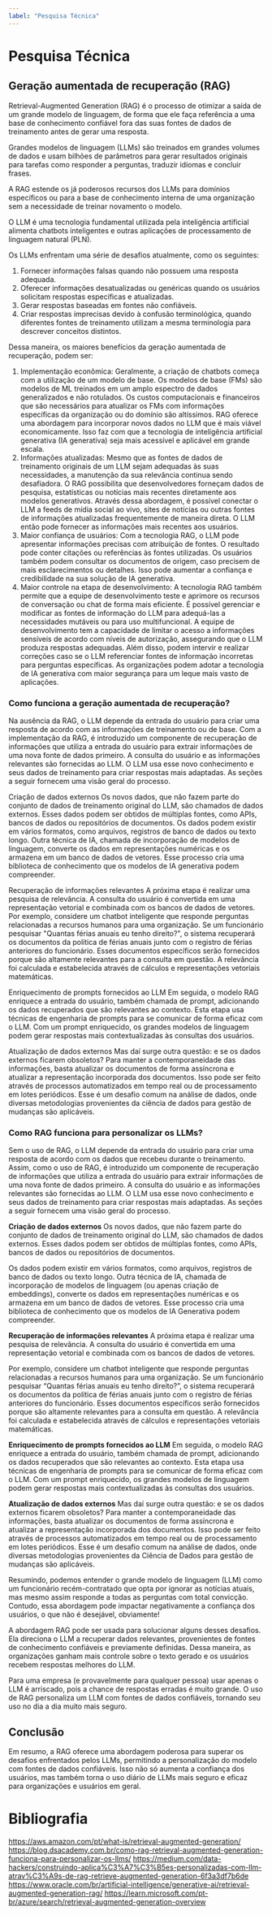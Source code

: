 ```yaml
---
label: "Pesquisa Técnica"
---
```


# Pesquisa Técnica

## Geração aumentada de recuperação (RAG)
Retrieval-Augmented Generation (RAG) é o processo de otimizar a saída de um grande modelo de linguagem, de forma que ele faça referência a uma base de conhecimento confiável fora das suas fontes de dados de treinamento antes de gerar uma resposta. 

Grandes modelos de linguagem (LLMs) são treinados em grandes volumes de dados e usam bilhões de parâmetros para gerar resultados originais para tarefas como responder a perguntas, traduzir idiomas e concluir frases.

A RAG estende os já poderosos recursos dos LLMs para domínios específicos ou para a base de conhecimento interna de uma organização sem a necessidade de treinar novamento o modelo. 

O LLM é uma tecnologia fundamental utilizada pela inteligência artificial alimenta chatbots inteligentes e outras aplicações de processamento de linguagem natural (PLN). 

Os LLMs enfrentam uma série de desafios atualmente, como os seguintes:

1. Fornecer informações falsas quando não possuem uma resposta adequada.
2. Oferecer informações desatualizadas ou genéricas quando os usuários solicitam respostas específicas e atualizadas.
3. Gerar respostas baseadas em fontes não confiáveis.
4. Criar respostas imprecisas devido à confusão terminológica, quando diferentes fontes de treinamento utilizam a mesma terminologia para descrever conceitos distintos.

Dessa maneira, os maiores benefícios da geração aumentada de recuperação, podem ser:

1. Implementação econômica: Geralmente, a criação de chatbots começa com a utilização de um modelo de base. Os modelos de base (FMs) são modelos de ML treinados em um amplo espectro de dados generalizados e não rotulados. Os custos computacionais e financeiros que são necessários para atualizar os FMs com informações específicas da organização ou do domínio são altíssimos. RAG oferece uma abordagem para incorporar novos dados no LLM que é mais viável economicamente. Isso faz com que a tecnologia de inteligência artificial generativa (IA generativa) seja mais acessível e aplicável em grande escala.
2. Informações atualizadas: Mesmo que as fontes de dados de treinamento originais de um LLM sejam adequadas às suas necessidades, a manutenção da sua relevância continua sendo desafiadora. O RAG possibilita que desenvolvedores forneçam dados de pesquisa, estatísticas ou notícias mais recentes diretamente aos modelos generativos. Através dessa abordagem, é possível conectar o LLM a feeds de mídia social ao vivo, sites de notícias ou outras fontes de informações atualizadas frequentemente de maneira direta. O LLM então pode fornecer as informações mais recentes aos usuários.
3. Maior confiança de usuários: Com a tecnologia RAG, o LLM pode apresentar informações precisas com atribuição de fontes. O resultado pode conter citações ou referências às fontes utilizadas. Os usuários também podem consultar os documentos de origem, caso precisem de mais esclarecimentos ou detalhes. Isso pode aumentar a confiança e credibilidade na sua solução de IA generativa.
4. Maior controle na etapa de desenvolvimento: A tecnologia RAG também permite que a equipe de desenvolvimento teste e aprimore os recursos de conversação ou chat de forma mais eficiente. É possível gerenciar e modificar as fontes de informação do LLM para adequá-las a necessidades mutáveis ou para uso multifuncional. A equipe de desenvolvimento tem a capacidade de limitar o acesso a informações sensíveis de acordo com níveis de autorização, assegurando que o LLM produza respostas adequadas. Além disso, podem intervir e realizar correções caso se o LLM referenciar fontes de informação incorretas para perguntas específicas. As organizações podem adotar a tecnologia de IA generativa com maior segurança para um leque mais vasto de aplicações.

### Como funciona a geração aumentada de recuperação?
Na ausência da RAG, o LLM depende da entrada do usuário para criar uma resposta de acordo com as informações de treinamento ou de base. Com a implementação da RAG, é introduzido um componente de recuperação de informações que utiliza a entrada do usuário para extrair informações de uma nova fonte de dados primeiro. A consulta do usuário e as informações relevantes são fornecidas ao LLM. O LLM usa esse novo conhecimento e seus dados de treinamento para criar respostas mais adaptadas. As seções a seguir fornecem uma visão geral do processo.

Criação de dados externos
Os novos dados, que não fazem parte do conjunto de dados de treinamento original do LLM, são chamados de dados externos. Esses dados podem ser obtidos de múltiplas fontes, como APIs, bancos de dados ou repositórios de documentos. Os dados podem existir em vários formatos, como arquivos, registros de banco de dados ou texto longo. Outra técnica de IA, chamada de incorporação de modelos de linguagem, converte os dados em representações numéricas e os armazena em um banco de dados de vetores. Esse processo cria uma biblioteca de conhecimento que os modelos de IA generativa podem compreender.

Recuperação de informações relevantes
A próxima etapa é realizar uma pesquisa de relevância. A consulta do usuário é convertida em uma representação vetorial e combinada com os bancos de dados de vetores. Por exemplo, considere um chatbot inteligente que responde perguntas relacionadas a recursos humanos para uma organização. Se um funcionário pesquisar "Quantas férias anuais eu tenho direito?", o sistema recuperará os documentos da política de férias anuais junto com o registro de férias anteriores do funcionário. Esses documentos específicos serão fornecidos porque são altamente relevantes para a consulta em questão. A relevância foi calculada e estabelecida através de cálculos e representações vetoriais matemáticas.

Enriquecimento de prompts fornecidos ao LLM
Em seguida, o modelo RAG enriquece a entrada do usuário, também chamada de prompt, adicionando os dados recuperados que são relevantes ao contexto. Esta etapa usa técnicas de engenharia de prompts para se comunicar de forma eficaz com o LLM. Com um prompt enriquecido, os grandes modelos de linguagem podem gerar respostas mais contextualizadas às consultas dos usuários.

Atualização de dados externos
Mas daí surge outra questão: e se os dados externos ficarem obsoletos? Para manter a contemporaneidade das informações, basta atualizar os documentos de forma assíncrona e atualizar a representação incorporada dos documentos. Isso pode ser feito através de processos automatizados em tempo real ou de processamento em lotes periódicos. Esse é um desafio comum na análise de dados, onde diversas metodologias provenientes da ciência de dados para gestão de mudanças são aplicáveis.

### Como RAG funciona para personalizar os LLMs?
Sem o uso de RAG, o LLM depende da entrada do usuário para criar uma resposta de acordo com os dados que recebeu durante o treinamento. Assim, como o uso de RAG, é introduzido um componente de recuperação de informações que utiliza a entrada do usuário para extrair informações de uma nova fonte de dados primeiro. A consulta do usuário e as informações relevantes são fornecidas ao LLM. O LLM usa esse novo conhecimento e seus dados de treinamento para criar respostas mais adaptadas. As seções a seguir fornecem uma visão geral do processo.

**Criação de dados externos**
Os novos  dados, que não fazem parte do conjunto de dados de treinamento original do LLM, são chamados de dados externos. Esses dados podem ser obtidos de múltiplas fontes, como APIs, bancos de dados ou repositórios de documentos.

Os dados podem existir em vários formatos, como arquivos, registros de banco de dados ou texto longo. Outra técnica de IA, chamada de incorporação de modelos de linguagem (ou apenas criação de embeddings), converte os dados em representações numéricas e os armazena em um banco de dados de vetores. Esse processo cria uma biblioteca de conhecimento que os modelos de IA Generativa podem compreender.

**Recuperação de informações relevantes**
A próxima etapa é realizar uma pesquisa de relevância. A consulta do usuário é convertida em uma representação vetorial e combinada com os bancos de dados de vetores.

Por exemplo, considere um chatbot inteligente que responde perguntas relacionadas a recursos humanos para uma organização. Se um funcionário pesquisar “Quantas férias anuais eu tenho direito?”, o sistema recuperará os documentos da política de férias anuais junto com o registro de férias anteriores do funcionário. Esses documentos específicos serão fornecidos porque são altamente relevantes para a consulta em questão. A relevância foi calculada e estabelecida através de cálculos e representações vetoriais matemáticas.

**Enriquecimento de prompts fornecidos ao LLM**
Em seguida, o modelo RAG enriquece a entrada do usuário, também chamada de prompt, adicionando os dados recuperados que são relevantes ao contexto. Esta etapa usa técnicas de engenharia de prompts para se comunicar de forma eficaz com o LLM. Com um prompt enriquecido, os grandes modelos de linguagem podem gerar respostas mais contextualizadas às consultas dos usuários. 

**Atualização de dados externos**
Mas daí surge outra questão: e se os dados externos ficarem obsoletos? Para manter a contemporaneidade das informações, basta atualizar os documentos de forma assíncrona e atualizar a representação incorporada dos documentos. Isso pode ser feito através de processos automatizados em tempo real ou de processamento em lotes periódicos. Esse é um desafio comum na análise de dados, onde diversas metodologias provenientes da Ciência de Dados para gestão de mudanças são aplicáveis.

Resumindo, podemos entender o grande modelo de linguagem (LLM) como um funcionário recém-contratado que opta por ignorar as notícias atuais, mas mesmo assim responde a todas as perguntas com total convicção. Contudo, essa abordagem pode impactar negativamente a confiança dos usuários, o que não é desejável, obviamente!

A abordagem RAG pode ser usada para solucionar alguns desses desafios. Ela direciona o LLM a recuperar dados relevantes, provenientes de fontes de conhecimento confiáveis e previamente definidas. Dessa maneira, as organizações ganham mais controle sobre o texto gerado e os usuários recebem respostas melhores do LLM.

Para uma empresa (e provavelmente para qualquer pessoa) usar apenas o LLM é arriscado, pois a chance de respostas erradas é muito grande. O uso de RAG personaliza um LLM com fontes de dados confiáveis, tornando seu uso no dia a dia muito mais seguro.

## Conclusão
Em resumo, a RAG oferece uma abordagem poderosa para superar os desafios enfrentados pelos LLMs, permitindo a personalização do modelo com fontes de dados confiáveis. Isso não só aumenta a confiança dos usuários, mas também torna o uso diário de LLMs mais seguro e eficaz para organizações e usuários em geral.

# Bibliografia
https://aws.amazon.com/pt/what-is/retrieval-augmented-generation/
https://blog.dsacademy.com.br/como-rag-retrieval-augmented-generation-funciona-para-personalizar-os-llms/
https://medium.com/data-hackers/construindo-aplica%C3%A7%C3%B5es-personalizadas-com-llm-atrav%C3%A9s-de-rag-retrieve-augmented-generation-6f3a3df7b6de
https://www.oracle.com/br/artificial-intelligence/generative-ai/retrieval-augmented-generation-rag/
https://learn.microsoft.com/pt-br/azure/search/retrieval-augmented-generation-overview 
